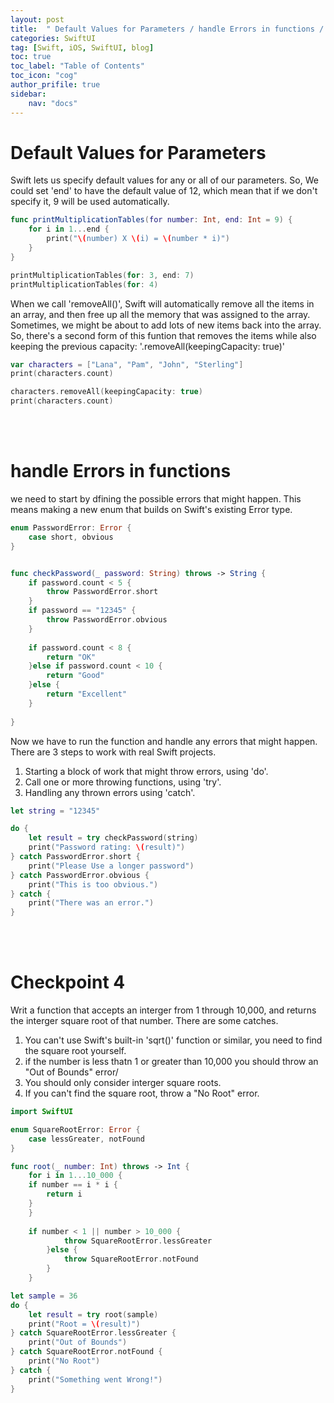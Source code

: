 ```yaml
---
layout: post
title:  " Default Values for Parameters / handle Errors in functions / Checkpoint 4"
categories: SwiftUI
tag: [Swift, iOS, SwiftUI, blog]
toc: true
toc_label: "Table of Contents"
toc_icon: "cog"
author_prifile: true
sidebar:
    nav: "docs"
---
```


# Default Values for Parameters

Swift lets us specify default values for any or all of our parameters. So, We could set 'end' to have the default value of 12, which mean that if we don't specify it, 9 will be used automatically.
```swift
func printMultiplicationTables(for number: Int, end: Int = 9) {
    for i in 1...end {
        print("\(number) X \(i) = \(number * i)")
    }
}

printMultiplicationTables(for: 3, end: 7)
printMultiplicationTables(for: 4)
```


When we call 'removeAll()', Swift will automatically remove all the items in an array, and then free up all the memory that was assigned to the array. Sometimes, we might be about to add lots of new items back into the array. So, there's a second form of this funtion that removes the items while also keeping the previous capacity: '.removeAll(keepingCapacity: true)'
```swift
var characters = ["Lana", "Pam", "John", "Sterling"]
print(characters.count)

characters.removeAll(keepingCapacity: true)
print(characters.count)
```

<br/>
<br/>

# handle Errors in functions
we need to start by dfining the possible errors that might happen. This means making a new enum that builds on Swift's existing Error type.
```swift
enum PasswordError: Error {
    case short, obvious
}


func checkPassword(_ password: String) throws -> String {
    if password.count < 5 {
        throw PasswordError.short
    }
    if password == "12345" {
        throw PasswordError.obvious
    }
    
    if password.count < 8 {
        return "OK"
    }else if password.count < 10 {
        return "Good"
    }else {
        return "Excellent"
    }
    
}
```

Now we have to run the function and handle any errors that might happen. There are 3 steps to work with real Swift projects.
1. Starting a block of work that might throw errors, using 'do'.
2. Call one or more throwing functions, using 'try'.
3. Handling any thrown errors using 'catch'.

```swift
let string = "12345"

do {
    let result = try checkPassword(string)
    print("Password rating: \(result)")
} catch PasswordError.short {
    print("Please Use a longer password")
} catch PasswordError.obvious {
    print("This is too obvious.")
} catch {
    print("There was an error.")
}
```

<br/>
<br/>

# Checkpoint 4

Writ a function that accepts an interger from 1 through 10,000, and returns the interger square root of that number. There are some catches.
1. You can't use Swift's built-in 'sqrt()' function or similar, you need to find the square root yourself. 
2. if the number is less thatn 1 or greater than 10,000 you should throw an "Out of Bounds" error/
3. You should only consider interger square roots.
4. If you can't find the square root, throw a "No Root" error. 

```swift
import SwiftUI

enum SquareRootError: Error {
    case lessGreater, notFound
}

func root(_ number: Int) throws -> Int {
    for i in 1...10_000 {
    if number == i * i {
        return i
    }
    }
    
    if number < 1 || number > 10_000 {
            throw SquareRootError.lessGreater
        }else {
            throw SquareRootError.notFound
        }
    }

let sample = 36
do {
    let result = try root(sample)
    print("Root = \(result)")
} catch SquareRootError.lessGreater {
    print("Out of Bounds")
} catch SquareRootError.notFound {
    print("No Root")
} catch {
    print("Something went Wrong!")
}
```